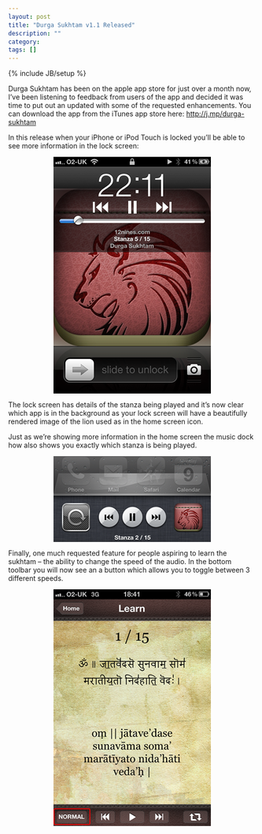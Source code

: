 ```yaml
---
layout: post
title: "Durga Sukhtam v1.1 Released"
description: ""
category: 
tags: []
---
```

{% include JB/setup %}

Durga Sukhtam has been on the apple app store for just over a month now, I’ve been listening to feedback from users of the app and decided it was time to put out an updated with some of the requested enhancements. You can download the app from the iTunes app store here: <http://j.mp/durga-sukhtam>

In this release when your iPhone or iPod Touch is locked you’ll be able to see more information in the lock screen:

<img style="clear: both; display: block; margin-left: auto; margin-right: auto;" src="/images/IMG_00041.png" />

The lock screen has details of the stanza being played and it’s now clear which app is in the background as your lock screen will have a beautifully rendered image of the lion used as in the home screen icon.

Just as we’re showing more information in the home screen the music dock how also shows you exactly which stanza is being played.

<img style="clear: both; display: block; margin-left: auto; margin-right: auto;" src="/images/IMG_0003.png" />

Finally, one much requested feature for people aspiring to learn the sukhtam – the ability to change the speed of the audio. In the bottom toolbar you will now see an a button which allows you to toggle between 3 different speeds.

<img style="clear: both; display: block; margin-left: auto; margin-right: auto;" src="/images/IMG_0001.png" />

